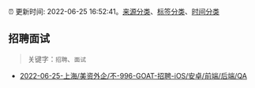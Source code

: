 :alarm_clock: 更新时间: 2022-06-25 16:52:41。[来源分类](../README.md)、[标签分类](../TAGS.md)、[时间分类](../TIMELINE.md)

## 招聘面试


> 关键字：`招聘`、`面试`



- [2022-06-25-上海/美资外企/不-996-GOAT-招聘-iOS/安卓/前端/后端/QA](https://www.v2ex.com/t/862178) 